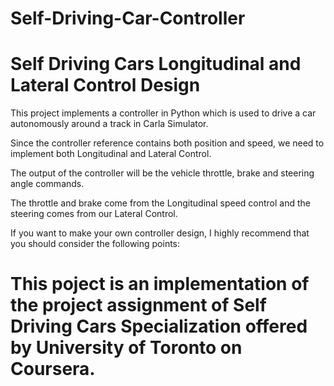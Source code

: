 # Self-Driving-Car-Controller
# Self Driving Cars Longitudinal and Lateral Control Design
This project implements a controller in Python which is used to drive a car autonomously around a track in Carla Simulator.



Since the controller reference contains both position and speed, we need to implement both Longitudinal and Lateral Control.

The output of the controller will be the vehicle throttle, brake and steering angle commands.

The throttle and brake come from the Longitudinal speed control and the steering comes from our Lateral Control.

If you want to make your own controller design, I highly recommend that you should consider the following points:


# This poject is an implementation of the project assignment of Self Driving Cars Specialization offered by University of Toronto on Coursera.
